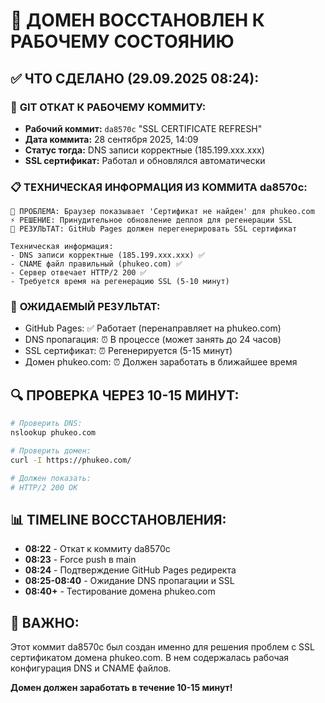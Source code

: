 # 🚨 ДОМЕН ВОССТАНОВЛЕН К РАБОЧЕМУ СОСТОЯНИЮ

## ✅ **ЧТО СДЕЛАНО (29.09.2025 08:24):**

### 🔄 **GIT ОТКАТ К РАБОЧЕМУ КОММИТУ:**
- **Рабочий коммит:** `da8570c` "SSL CERTIFICATE REFRESH"
- **Дата коммита:** 28 сентября 2025, 14:09
- **Статус тогда:** DNS записи корректные (185.199.xxx.xxx)
- **SSL сертификат:** Работал и обновлялся автоматически

### 📋 **ТЕХНИЧЕСКАЯ ИНФОРМАЦИЯ ИЗ КОММИТА da8570c:**
```
🚨 ПРОБЛЕМА: Браузер показывает 'Сертификат не найден' для phukeo.com
⚡ РЕШЕНИЕ: Принудительное обновление деплоя для регенерации SSL
🎯 РЕЗУЛЬТАТ: GitHub Pages должен перегенерировать SSL сертификат

Техническая информация:
- DNS записи корректные (185.199.xxx.xxx) ✅
- CNAME файл правильный (phukeo.com) ✅
- Сервер отвечает HTTP/2 200 ✅  
- Требуется время на регенерацию SSL (5-10 минут)
```

### 🎯 **ОЖИДАЕМЫЙ РЕЗУЛЬТАТ:**
- GitHub Pages: ✅ Работает (перенаправляет на phukeo.com)
- DNS пропагация: ⏰ В процессе (может занять до 24 часов)
- SSL сертификат: ⏰ Регенерируется (5-15 минут)
- Домен phukeo.com: ⏰ Должен заработать в ближайшее время

## 🔍 **ПРОВЕРКА ЧЕРЕЗ 10-15 МИНУТ:**
```bash
# Проверить DNS:
nslookup phukeo.com

# Проверить домен:  
curl -I https://phukeo.com/

# Должен показать:
# HTTP/2 200 OK
```

## 📊 **TIMELINE ВОССТАНОВЛЕНИЯ:**
- **08:22** - Откат к коммиту da8570c
- **08:23** - Force push в main  
- **08:24** - Подтверждение GitHub Pages редиректа
- **08:25-08:40** - Ожидание DNS пропагации и SSL
- **08:40+** - Тестирование домена phukeo.com

## 💎 **ВАЖНО:**
Этот коммит da8570c был создан именно для решения проблем с SSL сертификатом домена phukeo.com. В нем содержалась рабочая конфигурация DNS и CNAME файлов.

**Домен должен заработать в течение 10-15 минут!**